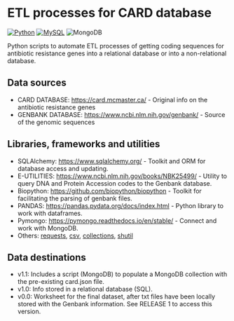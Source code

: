 # ETL processes for CARD database

[![Python](https://img.shields.io/badge/python-3.10-blue.svg)](https://www.python.org/) [![MySQL](https://img.shields.io/badge/MYSQL-blue)](https://www.mysql.com/) ![MongoDB](https://img.shields.io/badge/MongoDB-green.svg)

Python scripts to automate ETL processes of getting coding sequences for antibiotic resistance genes into a relational database or into a non-relational database.

## Data sources

* CARD DATABASE: https://card.mcmaster.ca/ - Original info on the antibiotic resistance genes
* GENBANK DATABASE: https://www.ncbi.nlm.nih.gov/genbank/ - Source of the genomic sequences

## Libraries, frameworks and utilities

* SQLAlchemy: https://www.sqlalchemy.org/ - Toolkit and ORM for database access and updating.
* E-UTILITIES: https://www.ncbi.nlm.nih.gov/books/NBK25499/ - Utility to query DNA and Protein Accession codes to the Genbank database.
* Biopython: https://github.com/biopython/biopython - Toolkit for facilitating the parsing of genbank files.
* PANDAS: https://pandas.pydata.org/docs/index.html - Python library to work with dataframes.
* Pymongo: https://pymongo.readthedocs.io/en/stable/ - Connect and work with MongoDB.
* Others: [requests](https://pypi.org/project/requests/), [csv](https://pypi.org/project/python-csv/), [collections](https://docs.python.org/3/library/collections.html), [shutil](https://docs.python.org/3/library/shutil.html)

## Data destinations

* v1.1: Includes a script (MongoDB) to populate a MongoDB collection with the pre-existing card.json file. 
* v1.0: Info stored in a relational database (SQL).
* v0.0: Worksheet for the final dataset, after txt files have been locally stored with the Genbank information. See RELEASE 1 to access this version.
